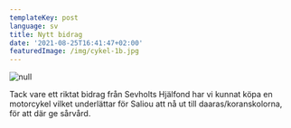```yaml
---
templateKey: post
language: sv
title: Nytt bidrag
date: '2021-08-25T16:41:47+02:00'
featuredImage: /img/cykel-1b.jpg
---
```

![null](/img/cykel-1b.jpg)

Tack vare ett riktat bidrag från Sevholts Hjälfond har vi kunnat köpa en motorcykel vilket underlättar för Saliou att nå ut till daaras/koranskolorna, för att där ge sårvård.
